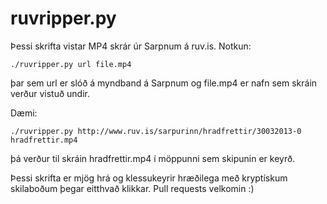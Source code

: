 ruvripper.py
===========

Þessi skrifta vistar MP4 skrár úr Sarpnum á ruv.is.
Notkun:

    ./ruvripper.py url file.mp4

þar sem url er slóð á myndband á Sarpnum og file.mp4 er nafn sem skráin
verður vistuð undir.

Dæmi:

    ./ruvripper.py http://www.ruv.is/sarpurinn/hradfrettir/30032013-0 hradfrettir.mp4

þá verður til skráin hradfrettir.mp4 í möppunni sem skipunin er keyrð.

Þessi skrifta er mjög hrá og klessukeyrir hræðilega með kryptískum
skilaboðum þegar eitthvað klikkar. Pull requests velkomin :)

